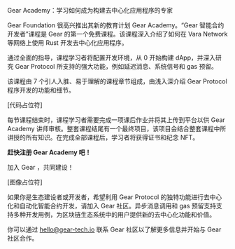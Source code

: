 Gear Academy：学习如何成为构建去中心化应用程序的专家

Gear Foundation 很高兴推出其新的教育计划 Gear Academy。“Gear 智能合约开发者”课程是 Gear 的第一个免费课程。该课程深入介绍了如何在 Vara Network 等网络上使用 Rust 开发去中心化应用程序。
 
通过全面的指导，课程学习者将配置开发环境，从 0 开始构建 dApp，并深入研究 Gear Protocol 所支持的强大功能，例如延迟消息、系统信号和 gas 预留。

该课程由 7 个引人入胜、易于理解的课程章节组成，由浅入深介绍 Gear Protocol 程序开发的功能和细节。

[代码占位符]

每节课程结束时，课程学习者需要完成一项课后作业并将其上传到平台以供 Gear Academy 讲师审核。整套课程结尾有一个最终项目，该项目会结合整套课程中所讲授的所有知识。在完成全部课程后，学习者将获得证书和纪念 NFT。

**赶快注册 Gear Academy 吧！**

加入 Gear ，共同建设！

[图像占位符]

如果你是生态建设者或开发者，希望利用 Gear Protocol 的独特功能进行去中心化和自动化智能合约开发，请加入 Gear 社区。异步消息调用和 gas 预留支持支持多种开发用例，为区块链生态系统中的用户提供新的去中心化功能和价值。

你可以通过 hello@gear-tech.io 联系 Gear 社区以了解更多信息并开始与 Gear 社区合作。

